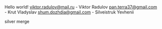 Hello world!
viktor.radulov@mail.ru - Viktor Radulov
pan.terra37@gmail.com - Krut Vladyslav
shum.dozhdia@gmail.com - Silveistruk Yevhenii

silver merge